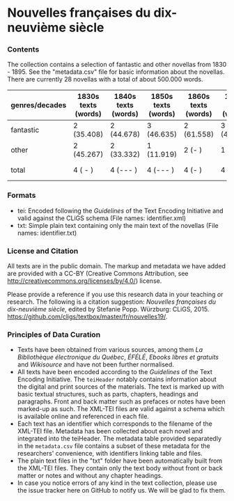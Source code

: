 Nouvelles françaises du dix-neuvième siècle
======================================

### Contents

The collection contains a selection of fantastic and other novellas from 1830 - 1895. See the "metadata.csv" file for basic information about the novellas. There are currently 28 novellas with a total of about 500.000 words.

|genres/decades|1830s texts (words) |1840s texts (words) | 1850s texts (words) | 1860s texts (words) | 1870s texts (words) | 1880s texts (words) | 1890 texts (words) | total texts (words) |
|--------------|--------------------|--------------------|---------------------|---------------------|---------------------|---------------------|--------------------|---------------------|
|fantastic     |         2 (35.408) |         2 (44.678) |          3 (46.635) |          2 (61.558) |          3 (47.731) |          2 (63.232) |         4 (46.892) |        18 (-   )    |
|other		   |         2 (45.267) |         2 (33.332) |          1 (11.919) |          2 (-     ) |          1 (-   )   |          2 (-   )   |         - (--)     |        10 (-   )    |
|total         |         4 (  -   ) |         4 (---   ) |          4 (---   ) |          4 (-     ) |          4 (-   )   |          4 (-   )   |         4 (-   )   |        28 (497.565) |


### Formats 

* tei: Encoded following the _Guidelines_ of the Text Encoding Initiative and valid against the CLiGS schema (File names: identifier.xml)
* txt: Simple plain text containing only the main text of the novellas (File names: identifier.txt)

### License and Citation

All texts are in the public domain. The markup and metadata we have added are provided with a CC-BY (Creative Commons Attribution, see http://creativecommons.org/licenses/by/4.0/) license. 

Please provide a reference if you use this research data in your teaching or research. The following is a citation suggestion: _Nouvelles françaises du dix-neuvième siècle_, edited by Stefanie Popp. Würzburg: CLiGS, 2015. https://github.com/cligs/textbox/master/fr/nouvelles19/. 

### Principles of Data Curation
 
* Texts have been obtained from various sources, among them _La Bibliothèque électronique du Québec_, _ÉFÉLÉ_, _Ebooks libres et gratuits_ and _Wikisource_ and have not been further normalised. 
* All texts have been encoded according to the _Guidelines_ of the Text Encoding Initiative. The `teiHeader` notably contains information about the digital and print sources of the materials. The text is marked up with basic textual structures, such as parts, chapters, headings and paragraphs. Front and back matter such as prefaces or notes have been marked-up as such. The XML-TEI files are valid against a schema which is available online and referenced in each file.  
* Each text has an identifier which corresponds to the filename of the XML-TEI file. Metadata has been collected about each novel and integrated into the teiHeader. The metadata table provided separatedly in the `metadata.csv` file contains a subset of these metadata for the researchers' convenience, with identifiers linking table and files. 
* The plain text files in the "txt" folder have been automatically built from the XML-TEI files. They contain only the text body without front or back matter or notes and without any chapter headings. 
* In case you notice errors of any kind in the text collection, please use the issue tracker here on GitHub to notify us. We will be glad to fix them.
